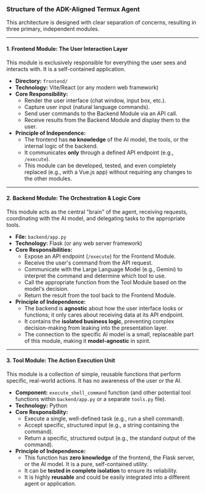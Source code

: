 ### **Structure of the ADK-Aligned Termux Agent**

This architecture is designed with clear separation of concerns, resulting in three primary, independent modules.

---

#### **1. Frontend Module: The User Interaction Layer**

This module is exclusively responsible for everything the user sees and interacts with. It is a self-contained application.

*   **Directory:** `frontend/`
*   **Technology:** Vite/React (or any modern web framework)
*   **Core Responsibility:**
    *   Render the user interface (chat window, input box, etc.).
    *   Capture user input (natural language commands).
    *   Send user commands to the Backend Module via an API call.
    *   Receive results from the Backend Module and display them to the user.
*   **Principle of Independence:**
    *   The frontend has **no knowledge** of the AI model, the tools, or the internal logic of the backend.
    *   It communicates **only** through a defined API endpoint (e.g., `/execute`).
    *   This module can be developed, tested, and even completely replaced (e.g., with a Vue.js app) without requiring any changes to the other modules.

---

#### **2. Backend Module: The Orchestration & Logic Core**

This module acts as the central "brain" of the agent, receiving requests, coordinating with the AI model, and delegating tasks to the appropriate tools.

*   **File:** `backend/app.py`
*   **Technology:** Flask (or any web server framework)
*   **Core Responsibilities:**
    *   Expose an API endpoint (`/execute`) for the Frontend Module.
    *   Receive the user's command from the API request.
    *   Communicate with the Large Language Model (e.g., Gemini) to interpret the command and determine which tool to use.
    *   Call the appropriate function from the Tool Module based on the model's decision.
    *   Return the result from the tool back to the Frontend Module.
*   **Principle of Independence:**
    *   The backend is **agnostic** about how the user interface looks or functions; it only cares about receiving data at its API endpoint.
    *   It contains the **isolated business logic**, preventing complex decision-making from leaking into the presentation layer.
    *   The connection to the specific AI model is a small, replaceable part of this module, making it **model-agnostic** in spirit.

---

#### **3. Tool Module: The Action Execution Unit**

This module is a collection of simple, reusable functions that perform specific, real-world actions. It has no awareness of the user or the AI.

*   **Component:** `execute_shell_command` function (and other potential tool functions within `backend/app.py` or a separate `tools.py` file).
*   **Technology:** Python
*   **Core Responsibility:**
    *   Execute a single, well-defined task (e.g., run a shell command).
    *   Accept specific, structured input (e.g., a string containing the command).
    *   Return a specific, structured output (e.g., the standard output of the command).
*   **Principle of Independence:**
    *   This function has **zero knowledge** of the frontend, the Flask server, or the AI model. It is a pure, self-contained utility.
    *   It can be **tested in complete isolation** to ensure its reliability.
    *   It is highly **reusable** and could be easily integrated into a different agent or application.
